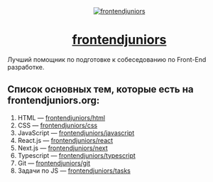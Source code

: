 <div align="center">
  <a href="https://frontendjuniors.org/" target="_blank">
    <img src="https://frontendjuniors.org/images/fj.png" alt="frontendjuniors" />
  </a>
</div>

<div align="center">
  <h1>   <a href="https://frontendjuniors.org/" >frontendjuniors </a> </h1>
</div>

<p> Лучший помощник по подготовке к собеседованию по Front-End разработке. </p>

## Список основных тем, которые есть на frontendjuniors.org: 

<ol>
  <li> HTML — <a href="https://frontendjuniors.org/html" target="_blank"> frontendjuniors/html </a> </li>
  <li> CSS —  <a href="https://frontendjuniors.org/css" target="_blank"> frontendjuniors/css </a> </li>
  <li> JavaScript — <a href="https://frontendjuniors.org/javascript" target="_blank"> frontendjuniors/javascript </a> </li>
  <li> React.js —  <a href="https://frontendjuniors.org/react" target="_blank"> frontendjuniors/react </a> </li>
  <li> Next.js — <a href="https://frontendjuniors.org/next" target="_blank"> frontendjuniors/next </a> </li>
  <li> Typescript — <a href="https://frontendjuniors.org/typescript" target="_blank"> frontendjuniors/typescript </a> </li>
  <li> Git — <a href="https://frontendjuniors.org/git" target="_blank"> frontendjuniors/git </a> </li>
  <li> Задачи по JS — <a href="https://frontendjuniors.org/tasks" target="_blank"> frontendjuniors/tasks </a> </li>
</ol>

<br />



